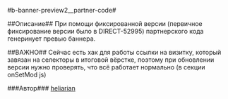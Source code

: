 #b-banner-preview2__partner-code#

##Описание##
При помощи фиксированной версии (первичное фиксирование версии было в DIRECT-52995) партнерского кода
генеринует превью баннера.

##ВАЖНО##
Сейчас есть хак для работы ссылки на визитку, который завязан на селекторы в итоговой вёрстке,
поэтому при обновлении версии нужно проверять, что всё работает нормально (в секции onSetMod js)


###Автор###
[heliarian ](https://staff.yandex-team.ru/heliarian )

